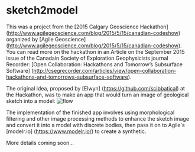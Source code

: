 # sketch2model

This was a project from the [2015 Calgary Geoscience Hackathon] (http://www.agilegeoscience.com/blog/2015/5/15/canadian-codeshow) organized by [Agile Geoscience] (http://www.agilegeoscience.com/blog/2015/5/15/canadian-codeshow). You can read more on the hackathon in an Article on the September 2015 issue of the Canadain Society of Exploration Geophysicists journal Recorder: [Open Collaboration: Hackathons and Tomorrow’s Subsurface Software] (http://csegrecorder.com/articles/view/open-collaboration-hackathons-and-tomorrows-subsurface-software).

The original idea, proposed by [Elwyn] (https://github.com/scibbatical) at the Hackathon, was to make an app that would turn an image of geological sketch into a model:
![flow](https://raw.githubusercontent.com/mycarta/sketch2model/master/workflow.PNG)
 
The implementation of the finished app involves using morphological filtering and other image processing methods to enhance the sketch image and convert it into a model with discrete bodies, then pass it on to Agile's [modelr.io] (https://www.modelr.io/) to create a synthetic.

More details coming soon...

